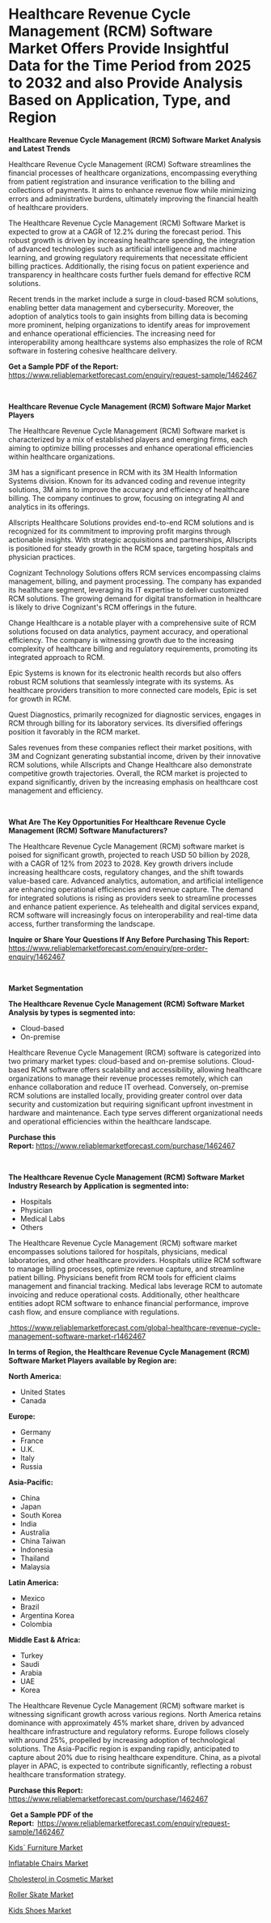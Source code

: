 <p><h1>Healthcare Revenue Cycle Management (RCM) Software Market Offers Provide Insightful Data for the Time Period from 2025 to 2032 and also Provide Analysis Based on Application, Type, and Region</h1></p><p><strong>Healthcare Revenue Cycle Management (RCM) Software Market Analysis and Latest Trends</strong></p>
<p><p>Healthcare Revenue Cycle Management (RCM) Software streamlines the financial processes of healthcare organizations, encompassing everything from patient registration and insurance verification to the billing and collections of payments. It aims to enhance revenue flow while minimizing errors and administrative burdens, ultimately improving the financial health of healthcare providers.</p><p>The Healthcare Revenue Cycle Management (RCM) Software Market is expected to grow at a CAGR of 12.2% during the forecast period. This robust growth is driven by increasing healthcare spending, the integration of advanced technologies such as artificial intelligence and machine learning, and growing regulatory requirements that necessitate efficient billing practices. Additionally, the rising focus on patient experience and transparency in healthcare costs further fuels demand for effective RCM solutions.</p><p>Recent trends in the market include a surge in cloud-based RCM solutions, enabling better data management and cybersecurity. Moreover, the adoption of analytics tools to gain insights from billing data is becoming more prominent, helping organizations to identify areas for improvement and enhance operational efficiencies. The increasing need for interoperability among healthcare systems also emphasizes the role of RCM software in fostering cohesive healthcare delivery.</p></p>
<p><strong>Get a Sample PDF of the Report:&nbsp;</strong> <a href="https://www.reliablemarketforecast.com/enquiry/request-sample/1462467?utm_campaign=1890&utm_medium=2&utm_source=Github&utm_content=ia&utm_term=26032025&utm_id=healthcare-revenue-cycle-management-rcm-software">https://www.reliablemarketforecast.com/enquiry/request-sample/1462467</a></p>
<p>&nbsp;</p>
<p><strong>Healthcare Revenue Cycle Management (RCM) Software Major Market Players</strong></p>
<p><p>The Healthcare Revenue Cycle Management (RCM) Software market is characterized by a mix of established players and emerging firms, each aiming to optimize billing processes and enhance operational efficiencies within healthcare organizations.</p><p>3M has a significant presence in RCM with its 3M Health Information Systems division. Known for its advanced coding and revenue integrity solutions, 3M aims to improve the accuracy and efficiency of healthcare billing. The company continues to grow, focusing on integrating AI and analytics in its offerings. </p><p>Allscripts Healthcare Solutions provides end-to-end RCM solutions and is recognized for its commitment to improving profit margins through actionable insights. With strategic acquisitions and partnerships, Allscripts is positioned for steady growth in the RCM space, targeting hospitals and physician practices. </p><p>Cognizant Technology Solutions offers RCM services encompassing claims management, billing, and payment processing. The company has expanded its healthcare segment, leveraging its IT expertise to deliver customized RCM solutions. The growing demand for digital transformation in healthcare is likely to drive Cognizant's RCM offerings in the future.</p><p>Change Healthcare is a notable player with a comprehensive suite of RCM solutions focused on data analytics, payment accuracy, and operational efficiency. The company is witnessing growth due to the increasing complexity of healthcare billing and regulatory requirements, promoting its integrated approach to RCM.</p><p>Epic Systems is known for its electronic health records but also offers robust RCM solutions that seamlessly integrate with its systems. As healthcare providers transition to more connected care models, Epic is set for growth in RCM.</p><p>Quest Diagnostics, primarily recognized for diagnostic services, engages in RCM through billing for its laboratory services. Its diversified offerings position it favorably in the RCM market.</p><p>Sales revenues from these companies reflect their market positions, with 3M and Cognizant generating substantial income, driven by their innovative RCM solutions, while Allscripts and Change Healthcare also demonstrate competitive growth trajectories. Overall, the RCM market is projected to expand significantly, driven by the increasing emphasis on healthcare cost management and efficiency.</p></p>
<p>&nbsp;</p>
<p><strong>What Are The Key Opportunities For Healthcare Revenue Cycle Management (RCM) Software Manufacturers?</strong></p>
<p><p>The Healthcare Revenue Cycle Management (RCM) software market is poised for significant growth, projected to reach USD 50 billion by 2028, with a CAGR of 12% from 2023 to 2028. Key growth drivers include increasing healthcare costs, regulatory changes, and the shift towards value-based care. Advanced analytics, automation, and artificial intelligence are enhancing operational efficiencies and revenue capture. The demand for integrated solutions is rising as providers seek to streamline processes and enhance patient experience. As telehealth and digital services expand, RCM software will increasingly focus on interoperability and real-time data access, further transforming the landscape.</p></p>
<p><strong>Inquire or Share Your Questions If Any Before Purchasing This Report:</strong> <a href="https://www.reliablemarketforecast.com/enquiry/pre-order-enquiry/1462467?utm_campaign=1890&utm_medium=2&utm_source=Github&utm_content=ia&utm_term=26032025&utm_id=healthcare-revenue-cycle-management-rcm-software">https://www.reliablemarketforecast.com/enquiry/pre-order-enquiry/1462467</a></p>
<p>&nbsp;</p>
<p><strong>Market Segmentation</strong></p>
<p><strong>The Healthcare Revenue Cycle Management (RCM) Software Market Analysis by types is segmented into:</strong></p>
<p><ul><li>Cloud-based</li><li>On-premise</li></ul></p>
<p><p>Healthcare Revenue Cycle Management (RCM) software is categorized into two primary market types: cloud-based and on-premise solutions. Cloud-based RCM software offers scalability and accessibility, allowing healthcare organizations to manage their revenue processes remotely, which can enhance collaboration and reduce IT overhead. Conversely, on-premise RCM solutions are installed locally, providing greater control over data security and customization but requiring significant upfront investment in hardware and maintenance. Each type serves different organizational needs and operational efficiencies within the healthcare landscape.</p></p>
<p><strong>Purchase this Report:&nbsp;</strong><a href="https://www.reliablemarketforecast.com/purchase/1462467?utm_campaign=1890&utm_medium=2&utm_source=Github&utm_content=ia&utm_term=26032025&utm_id=healthcare-revenue-cycle-management-rcm-software">https://www.reliablemarketforecast.com/purchase/1462467</a></p>
<p>&nbsp;</p>
<p><strong>The Healthcare Revenue Cycle Management (RCM) Software Market Industry Research by Application is segmented into:</strong></p>
<p><ul><li>Hospitals</li><li>Physician</li><li>Medical Labs</li><li>Others</li></ul></p>
<p><p>The Healthcare Revenue Cycle Management (RCM) software market encompasses solutions tailored for hospitals, physicians, medical laboratories, and other healthcare providers. Hospitals utilize RCM software to manage billing processes, optimize revenue capture, and streamline patient billing. Physicians benefit from RCM tools for efficient claims management and financial tracking. Medical labs leverage RCM to automate invoicing and reduce operational costs. Additionally, other healthcare entities adopt RCM software to enhance financial performance, improve cash flow, and ensure compliance with regulations.</p></p>
<p><a href="https://www.reliablemarketforecast.com/global-healthcare-revenue-cycle-management-software-market-r1462467?utm_campaign=1890&utm_medium=2&utm_source=Github&utm_content=ia&utm_term=26032025&utm_id=healthcare-revenue-cycle-management-rcm-software">&nbsp;https://www.reliablemarketforecast.com/global-healthcare-revenue-cycle-management-software-market-r1462467</a></p>
<p><strong>In terms of Region, the Healthcare Revenue Cycle Management (RCM) Software Market Players available by Region are:</strong></p>
<p>
    <p> <strong> North America: </strong>
        <ul>
            <li>United States</li>
            <li>Canada</li>
        </ul>
        </p> 
    <p> <strong> Europe: </strong>
        <ul>
            <li>Germany</li>
            <li>France</li>
            <li>U.K.</li>
            <li>Italy</li>
            <li>Russia</li>
        </ul>
        </p> 
    <p> <strong> Asia-Pacific: </strong>
        <ul>
            <li>China</li>
            <li>Japan</li>
            <li>South Korea</li>
            <li>India</li>
            <li>Australia</li>
            <li>China Taiwan</li>
            <li>Indonesia</li>
            <li>Thailand</li>
            <li>Malaysia</li>
        </ul>
        </p> 
    <p> <strong> Latin America: </strong>
        <ul>
            <li>Mexico</li>
            <li>Brazil</li>
            <li>Argentina Korea</li>
            <li>Colombia</li>
        </ul>
        </p> 
    <p> <strong> Middle East & Africa: </strong>
        <ul>
            <li>Turkey</li>
            <li>Saudi</li>
            <li>Arabia</li>
            <li>UAE</li>
            <li>Korea</li>
        </ul>
    </p>
    </p>
<p><p>The Healthcare Revenue Cycle Management (RCM) software market is witnessing significant growth across various regions. North America retains dominance with approximately 45% market share, driven by advanced healthcare infrastructure and regulatory reforms. Europe follows closely with around 25%, propelled by increasing adoption of technological solutions. The Asia-Pacific region is expanding rapidly, anticipated to capture about 20% due to rising healthcare expenditure. China, as a pivotal player in APAC, is expected to contribute significantly, reflecting a robust healthcare transformation strategy.</p></p>
<p><strong>Purchase this Report: </strong><a href="https://www.reliablemarketforecast.com/purchase/1462467?utm_campaign=1890&utm_medium=2&utm_source=Github&utm_content=ia&utm_term=26032025&utm_id=healthcare-revenue-cycle-management-rcm-software">https://www.reliablemarketforecast.com/purchase/1462467</a></p>
<p>&nbsp;<strong>Get a Sample PDF of the Report:&nbsp;&nbsp;</strong><a href="https://www.reliablemarketforecast.com/enquiry/request-sample/1462467?utm_campaign=1890&utm_medium=2&utm_source=Github&utm_content=ia&utm_term=26032025&utm_id=healthcare-revenue-cycle-management-rcm-software">https://www.reliablemarketforecast.com/enquiry/request-sample/1462467</a></p>
<p><strong></strong></p>
<p><p><a href="https://github.com/stunzkocotpv/Market-Research-Report-List-1/blob/main/kids-furniture-market.md?utm_campaign=1890&utm_medium=2&utm_source=Github&utm_content=ia&utm_term=26032025&utm_id=healthcare-revenue-cycle-management-rcm-software">Kids` Furniture Market</a></p><p><a href="https://github.com/lelahokendo/Market-Research-Report-List-1/blob/main/inflatable-chairs-market.md?utm_campaign=1890&utm_medium=2&utm_source=Github&utm_content=ia&utm_term=26032025&utm_id=healthcare-revenue-cycle-management-rcm-software">Inflatable Chairs Market</a></p><p><a href="https://github.com/iwanesucices/Market-Research-Report-List-1/blob/main/cholesterol-in-cosmetic-market.md?utm_campaign=1890&utm_medium=2&utm_source=Github&utm_content=ia&utm_term=26032025&utm_id=healthcare-revenue-cycle-management-rcm-software">Cholesterol in Cosmetic Market</a></p><p><a href="https://github.com/hatlepigna2s/Market-Research-Report-List-1/blob/main/roller-skate-market.md?utm_campaign=1890&utm_medium=2&utm_source=Github&utm_content=ia&utm_term=26032025&utm_id=healthcare-revenue-cycle-management-rcm-software">Roller Skate Market</a></p><p><a href="https://github.com/wantadhagino/Market-Research-Report-List-1/blob/main/kids-shoes-market.md?utm_campaign=1890&utm_medium=2&utm_source=Github&utm_content=ia&utm_term=26032025&utm_id=healthcare-revenue-cycle-management-rcm-software">Kids Shoes Market</a></p></p>